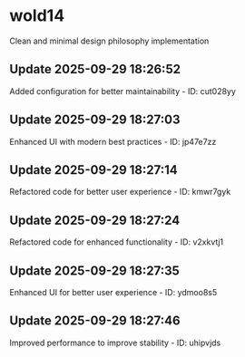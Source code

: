 # wold14
Clean and minimal design philosophy implementation

## Update 2025-09-29 18:26:52
Added configuration for better maintainability - ID: cut028yy


## Update 2025-09-29 18:27:03
Enhanced UI with modern best practices - ID: jp47e7zz


## Update 2025-09-29 18:27:14
Refactored code for better user experience - ID: kmwr7gyk


## Update 2025-09-29 18:27:24
Refactored code for enhanced functionality - ID: v2xkvtj1


## Update 2025-09-29 18:27:35
Enhanced UI for better user experience - ID: ydmoo8s5


## Update 2025-09-29 18:27:46
Improved performance to improve stability - ID: uhipvjds

